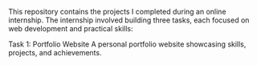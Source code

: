 This repository contains the projects I completed during an online internship. The internship involved building three tasks, each focused on web development and practical skills:

Task 1: Portfolio Website
A personal portfolio website showcasing skills, projects, and achievements.
